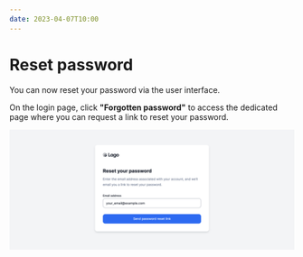 ```yaml
---
date: 2023-04-07T10:00
---
```


# Reset password
You can now reset your password via the user interface.

On the login page, click **"Forgotten password"** to access the dedicated page where you can request a link to reset your password.

![Reset password page](../static/img/reset-password.png)